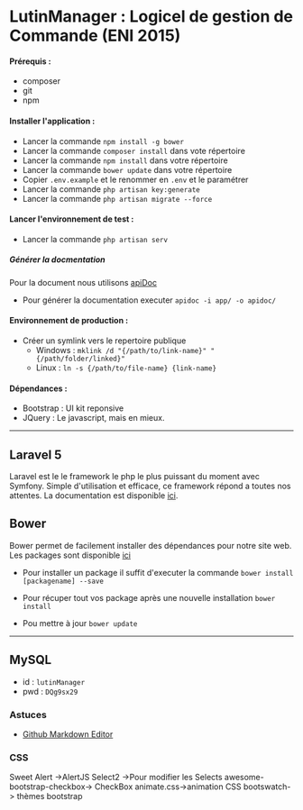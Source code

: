 # LutinManager : Logicel de gestion de Commande (ENI 2015)

#### Prérequis :

+ composer
+ git
+ npm

#### Installer l'application :

+ Lancer la commande `npm install -g bower`
+ Lancer la commande `composer install` dans vote répertoire
+ Lancer la commande `npm install` dans votre répertoire
+ Lancer la commande `bower update` dans votre répertoire
+ Copier `.env.example` et le renommer en `.env` et le paramétrer
+ Lancer la commande `php artisan key:generate`
+ Lancer la commande `php artisan migrate --force`

#### Lancer l'environnement de test :

+ Lancer la commande `php artisan serv`

##### Générer la docmentation

Pour la document nous utilisons [apiDoc](https://github.com/apidoc/apidoc)

+ Pour générer la documentation executer `apidoc -i app/ -o apidoc/`

#### Environnement de production :

+ Créer un symlink vers le repertoire publique
	+ Windows : `mklink /d "{/path/to/link-name}" "{/path/folder/linked}"`
	+ Linux : `ln -s {/path/to/file-name} {link-name}`

#### Dépendances :

+ Bootstrap : UI kit reponsive 
+ JQuery : Le javascript, mais en mieux.

----

## Laravel 5

Laravel est le le framework le php le plus puissant du moment avec Symfony.
Simple d'utilisation et efficace, ce framework répond a toutes nos attentes.
La documentation est disponible [ici](http://laravel.com/docs/5.1).

## Bower

Bower permet de facilement installer des dépendances pour notre site web.
Les packages sont disponible [ici](http://bower.io/search/)

+ Pour installer un package il suffit d'executer la commande `bower install [packagename] --save`

+ Pour récuper tout vos package après une nouvelle installation `bower install`
+ Pou mettre à jour `bower update`

----

## MySQL

+ id  :  `lutinManager`
+ pwd : `DQg9sx29`

### Astuces

+ [Github Markdown Editor](https://jbt.github.io/markdown-editor/)

### CSS

Sweet Alert ->AlertJS
Select2 ->Pour modifier les Selects
awesome-bootstrap-checkbox-> CheckBox
animate.css->animation CSS
bootswatch-> thèmes bootstrap